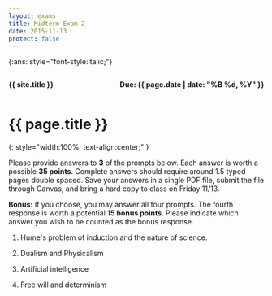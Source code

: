 ```yaml
---
layout: exams
title: Midterm Exam 2
date: 2015-11-13
protect: false
---
```


{:ans: style="font-style:italic;"}

<div class="wrap" markdown="1">

<div style="float:right;"><p><strong>Due: {{ page.date | date: "%B %d, %Y" }}</strong></p></div>
<div style="float:left;"><p><strong>{{ site.title }}</strong></p></div>
<div style="clear:both;"></div>

# {{ page.title }}
{: style="width:100%; text-align:center;" }

Please provide answers to **3** of the prompts below. Each answer is worth a possible **35 points**. Complete answers should require around 1.5 typed pages double spaced. Save your answers in a single PDF file, submit the file through Canvas, and bring a hard copy to class on Friday 11/13.

**Bonus:** If you choose, you may answer all four prompts. The fourth response is worth a potential **15 bonus points**. Please indicate which answer you wish to be counted as the bonus response.

1. Hume's problem of induction and the nature of science.

2. Dualism and Physicalism

3. Artificial intelligence

4. Free will and determinism

</div>
